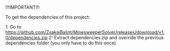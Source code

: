 !!!IMPORTANT!!!

To get the dependencies of this project:

1: Go to https://github.com/ZsakaiBalint/MinesweeperSolver/releases/download/v1.0/dependencies.zip
2: Extract dependencies.zip and override the previous dependencies folder (you only have to do this once)
